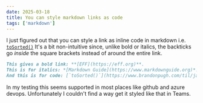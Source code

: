 ```yaml
---
date: 2025-03-18
title: You can style markdown links as code
tags: ['markdown']
---
```


I just figured out that you can style a link as inline code in markdown i.e. [`toSorted()`](https://developer.mozilla.org/en-US/docs/Web/JavaScript/Reference/Global_Objects/Array/toSorted)
It's a bit non-intuitive since, unlike bold or italics, the backticks go _inside_ the square brackets instead of around the entire link.

```md
This gives a bold link: **[EFF](https://eff.org)**.
This is for italics: *[Markdown Guide](https://www.markdownguide.org)*.
And this is for code: [`toSorted()`](https://www.brandonpugh.com/til/javascript/tosorted/).
```

In my testing this seems supported in most places like github and azure devops. Unfortunately I couldn't find a way get it styled like that in Teams.

